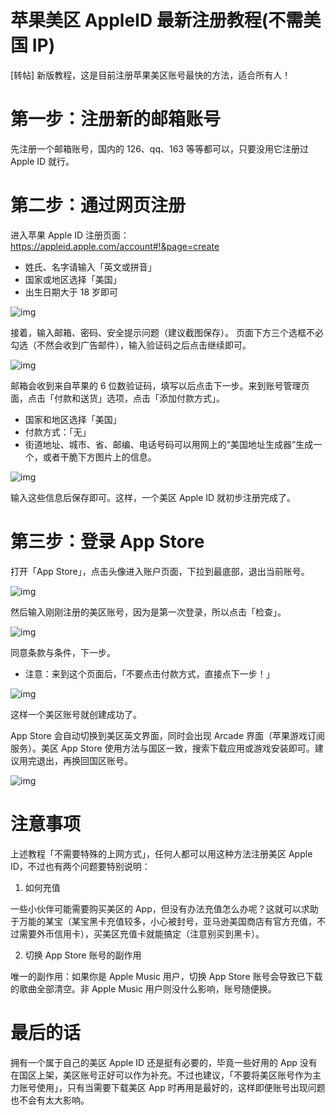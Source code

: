 苹果美区 AppleID 最新注册教程(不需美国 IP)
========

[转帖] 新版教程，这是目前注册苹果美区账号最快的方法，适合所有人！

# 第一步：注册新的邮箱账号

先注册一个邮箱账号，国内的 126、qq、163 等等都可以，只要没用它注册过 Apple ID 就行。

# 第二步：通过网页注册

进入苹果 Apple ID 注册页面： https://appleid.apple.com/account#!&page=create

* 姓氏、名字请输入「英文或拼音」
* 国家或地区选择「美国」
* 出生日期大于 18 岁即可

![img](apple-id-2/001.jpg)

接着，输入邮箱、密码、安全提示问题（建议截图保存）。
页面下方三个选框不必勾选（不然会收到广告邮件），输入验证码之后点击继续即可。

![img](apple-id-2/002.jpg)

邮箱会收到来自苹果的 6 位数验证码，填写以后点击下一步。来到账号管理页面，点击「付款和送货」选项，点击「添加付款方式」。
* 国家和地区选择「美国」
* 付款方式：「无」
* 街道地址、城市、省、邮编、电话号码可以用网上的“美国地址生成器”生成一个，或者干脆下方图片上的信息。

![img](apple-id-2/003.jpg)

输入这些信息后保存即可。这样，一个美区 Apple ID 就初步注册完成了。

# 第三步：登录 App Store

打开「App Store」，点击头像进入账户页面，下拉到最底部，退出当前账号。

![img](apple-id-2/004.jpg)

然后输入刚刚注册的美区账号，因为是第一次登录，所以点击「检查」。

![img](apple-id-2/005.jpg)

同意条款与条件，下一步。
* 注意：来到这个页面后，「不要点击付款方式，直接点下一步！」

![img](apple-id-2/006.jpg)

这样一个美区账号就创建成功了。

App Store 会自动切换到美区英文界面，同时会出现 Arcade 界面（苹果游戏订阅服务）。美区 App Store 使用方法与国区一致，搜索下载应用或游戏安装即可。建议用完退出，再换回国区账号。

![img](apple-id-2/007.jpg)


# 注意事项 

上述教程「不需要特殊的上网方式」，任何人都可以用这种方法注册美区 Apple ID，不过也有两个问题要特别说明：

1. 如何充值

一些小伙伴可能需要购买美区的 App，但没有办法充值怎么办呢？这就可以求助于万能的某宝（某宝黑卡充值较多，小心被封号，亚马逊美国商店有官方充值，不过需要外币信用卡），买美区充值卡就能搞定（注意别买到黑卡）。

2. 切换 App Store 账号的副作用

唯一的副作用：如果你是 Apple Music 用户，切换 App Store 账号会导致已下载的歌曲全部清空。非 Apple Music 用户则没什么影响，账号随便换。

# 最后的话

拥有一个属于自己的美区 Apple ID 还是挺有必要的，毕竟一些好用的 App 没有在国区上架，美区账号正好可以作为补充。不过也建议，「不要将美区账号作为主力账号使用」，只有当需要下载美区 App 时再用是最好的，这样即便账号出现问题也不会有太大影响。

